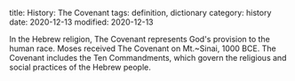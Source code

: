 title: History: The Covenant
tags: definition, dictionary
category: history
date: 2020-12-13
modified: 2020-12-13


In the Hebrew religion, The Covenant represents
God's provision to the human race. Moses received The Covenant on
Mt.~Sinai, 1000 BCE. The Covenant includes the Ten
Commandments, which govern the religious and social practices of the
Hebrew people.




